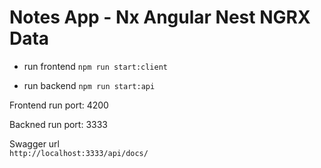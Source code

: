 # Notes App -  Nx Angular Nest NGRX Data
* run frontend
`npm run start:client`

* run backend 
`npm run start:api`

Frontend run port: 4200

Backned run port: 3333

Swagger url  
`http://localhost:3333/api/docs/`
